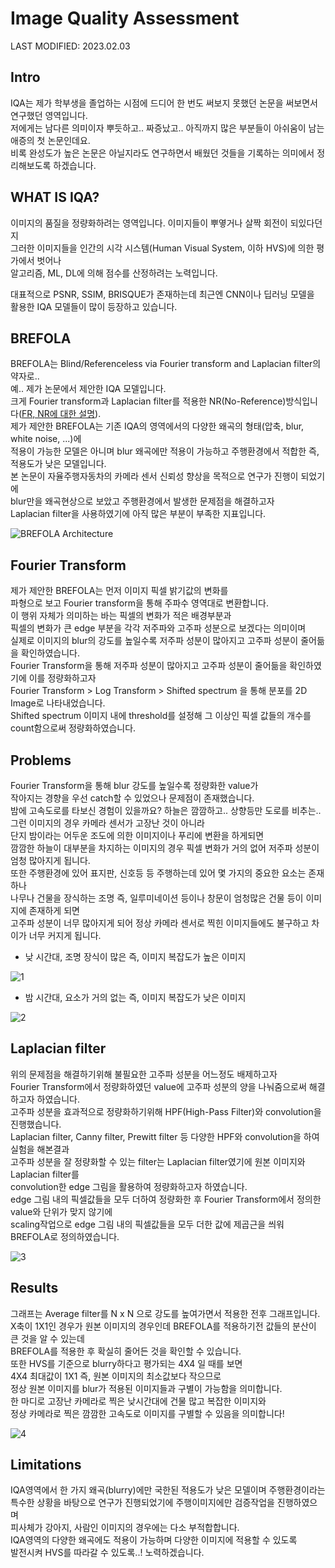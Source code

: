 # Image Quality Assessment

LAST MODIFIED: 2023.02.03

Intro
---
IQA는 제가 학부생을 졸업하는 시점에 드디어 한 번도 써보지 못했던 논문을 써보면서 연구했던 영역입니다.  
저에게는 남다른 의미이자 뿌듯하고.. 짜증났고.. 아직까지 많은 부분들이 아쉬움이 남는 애증의 첫 논문인데요.  
비록 완성도가 높은 논문은 아닐지라도 연구하면서 배웠던 것들을 기록하는 의미에서 정리해보도록 하겠습니다.

WHAT IS IQA?
---
이미지의 품질을 정량화하려는 영역입니다. 이미지들이 뿌옇거나 살짝 회전이 되있다던지  
그러한 이미지들을 인간의 시각 시스템(Human Visual System, 이하 HVS)에 의한 평가에서 벗어나  
알고리즘, ML, DL에 의해 점수를 산정하려는 노력입니다.  

대표적으로 PSNR, SSIM, BRISQUE가 존재하는데 최근엔 CNN이나 딥러닝 모델을  
활용한 IQA 모델들이 많이 등장하고 있습니다.

BREFOLA
---
BREFOLA는 Blind/Referenceless via Fourier transform and Laplacian filter의 약자로..  
예.. 제가 논문에서 제안한 IQA 모델입니다.  
크게 Fourier transform과 Laplacian filter를 적용한 NR(No-Reference)방식입니다([FR, NR에 대한 설명](https://bskyvision.com/entry/IQA-CNN-%EA%B8%B0%EB%B0%98-%EC%9D%B4%EB%AF%B8%EC%A7%80%ED%92%88%EC%A7%88%ED%8F%89%EA%B0%80-%EC%95%8C%EA%B3%A0%EB%A6%AC%EC%A6%98-%EC%A0%95%EB%A6%AC)).  
제가 제안한 BREFOLA는 기존 IQA의 영역에서의 다양한 왜곡의 형태(압축, blur, white noise, ...)에  
적용이 가능한 모델은 아니며 blur 왜곡에만 적용이 가능하고 주행환경에서 적합한 즉, 적용도가 낮은 모델입니다.  
본 논문이 자율주행자동차의 카메라 센서 신뢰성 향상을 목적으로 연구가 진행이 되었기에  
blur만을 왜곡현상으로 보았고 주행환경에서 발생한 문제점을 해결하고자  
Laplacian filter을 사용하였기에 아직 많은 부분이 부족한 지표입니다.  


![BREFOLA Architecture](https://user-images.githubusercontent.com/75806377/216616958-7fb316c1-5d6f-4359-a00b-c7498ed4a82e.png)

Fourier Transform
---
제가 제안한 BREFOLA는 먼저 이미지 픽셀 밝기값의 변화를  
파형으로 보고 Fourier transform을 통해 주파수 영역대로 변환합니다.  
이 행위 자체가 의미하는 바는 픽셀의 변화가 적은 배경부분과  
픽셀의 변화가 큰 edge 부분을 각각 저주파와 고주파 성분으로 보겠다는 의미이며  
실제로 이미지의 blur의 강도를 높일수록 저주파 성분이 많아지고 고주파 성분이 줄어듦을 확인하였습니다.  
Fourier Transform을 통해 저주파 성분이 많아지고 고주파 성분이 줄어듦을 확인하였기에 이를 정량화하고자  
Fourier Transform > Log Transform > Shifted spectrum 을 통해 분포를 2D Image로 나타내었습니다.  
Shifted spectrum 이미지 내에 threshold를 설정해 그 이상인 픽셀 값들의 개수를 count함으로써 정량화하였습니다.

Problems
---
Fourier Transform을 통해 blur 강도를 높일수록 정량화한 value가  
작아지는 경향을 우선 catch할 수 있었으나 문제점이 존재했습니다.  
밤에 고속도로를 타보신 경험이 있을까요? 하늘은 깜깜하고.. 상향등만 도로를 비추는..  
그런 이미지의 경우 카메라 센서가 고장난 것이 아니라  
단지 밤이라는 어두운 조도에 의한 이미지이나 푸리에 변환을 하게되면  
깜깜한 하늘이 대부분을 차지하는 이미지의 경우 픽셀 변화가 거의 없어 저주파 성분이 엄청 많아지게 됩니다.  
또한 주행환경에 있어 표지판, 신호등 등 주행하는데 있어 몇 가지의 중요한 요소는 존재하나  
나무나 건물을 장식하는 조명 즉, 일루미네이션 등이나 창문이 엄청많은 건물 등이 이미지에 존재하게 되면  
고주파 성분이 너무 많아지게 되어 정상 카메라 센서로 찍힌 이미지들에도 불구하고 차이가 너무 커지게 됩니다.

- 낮 시간대, 조명 장식이 많은 즉, 이미지 복잡도가 높은 이미지  

![1](https://user-images.githubusercontent.com/75806377/216619152-bb5c397b-5d22-4921-a5eb-103ea7b505c9.png)  
- 밤 시간대, 요소가 거의 없는 즉, 이미지 복잡도가 낮은 이미지  

![2](https://user-images.githubusercontent.com/75806377/216619156-0a14eb03-eff6-4ef0-b889-afb646885150.png)  

Laplacian filter
---
위의 문제점을 해결하기위해 불필요한 고주파 성분을 어느정도 배제하고자  
Fourier Transform에서 정량화하였던 value에 고주파 성분의 양을 나눠줌으로써 해결하고자 하였습니다.  
고주파 성분을 효과적으로 정량화하기위해 HPF(High-Pass Filter)와 convolution을 진행했습니다.  
Laplacian filter, Canny filter, Prewitt filter 등 다양한 HPF와 convolution을 하여 실험을 해본결과  
고주파 성분을 잘 정량화할 수 있는 filter는 Laplacian filter였기에 원본 이미지와 Laplacian filter를  
convolution한 edge 그림을 활용하여 정량화하고자 하였습니다.  
edge 그림 내의 픽셀값들을 모두 더하여 정량화한 후 Fourier Transform에서 정의한 value와 단위가 맞지 않기에  
scaling작업으로 edge 그림 내의 픽셀값들을 모두 더한 값에 제곱근을 씌워 BREFOLA로 정의하였습니다.  


![3](https://user-images.githubusercontent.com/75806377/216619159-65b6c607-0bf6-48e0-87cf-39dec37b667f.png)

Results
---
그래프는 Average filter를 N x N 으로 강도를 높여가면서 적용한 전후 그래프입니다.  
X축이 1X1인 경우가 원본 이미지의 경우인데 BREFOLA를 적용하기전 값들의 분산이 큰 것을 알 수 있는데  
BREFOLA를 적용한 후 확실히 줄어든 것을 확인할 수 있습니다.  
또한 HVS를 기준으로 blurry하다고 평가되는 4X4 일 때를 보면  
4X4 최대값이 1X1 즉, 원본 이미지의 최소값보다 작으므로  
정상 원본 이미지를 blur가 적용된 이미지들과 구별이 가능함을 의미합니다.  
한 마디로 고장난 카메라로 찍은 낮시간대에 건물 많고 복잡한 이미지와  
정상 카메라로 찍은 깜깜한 고속도로 이미지를 구별할 수 있음을 의미합니다!


![4](https://user-images.githubusercontent.com/75806377/216619163-dc0f4120-937c-49e5-88f4-ae21c91e8842.png)

Limitations
---
IQA영역에서 한 가지 왜곡(blurry)에만 국한된 적용도가 낮은 모델이며 주행환경이라는  
특수한 상황을 바탕으로 연구가 진행되었기에 주행이미지에만 검증작업을 진행하였으며  
피사체가 강아지, 사람인 이미지의 경우에는 다소 부적합합니다.  
IQA영역의 다양한 왜곡에도 적용이 가능하며 다양한 이미지에 적용할 수 있도록  
발전시켜 HVS를 따라갈 수 있도록..! 노력하겠습니다.


